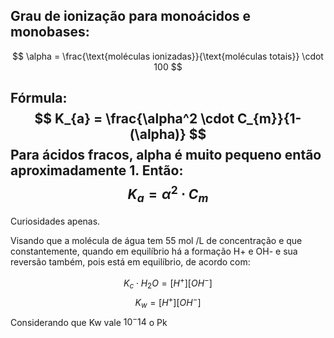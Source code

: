 ## Grau de ionização para monoácidos e monobases:

$$
\alpha = \frac{\text{moléculas ionizadas}}{\text{moléculas totais}} \cdot 100 
$$

Fórmula:
$$
K_{a} = \frac{\alpha^2 \cdot C_{m}}{1-(\alpha)}
$$
Para ácidos fracos, alpha é muito pequeno então aproximadamente 1. Então: 
$$
K_{a} = \alpha^2 \cdot C_{m}
$$
---

Curiosidades apenas. 

Visando que a molécula de água tem 55 mol /L  de concentração e que constantemente, quando em equilíbrio há a formação H+ e OH- e sua reversão também, pois está em equilíbrio, de acordo com:

$$
K_{c} \cdot H_{2}O = [H^+][OH^-]
$$
$$
K_{w} = [H^+][OH^-]
$$
Considerando que Kw vale $10^-14$ o Pk 